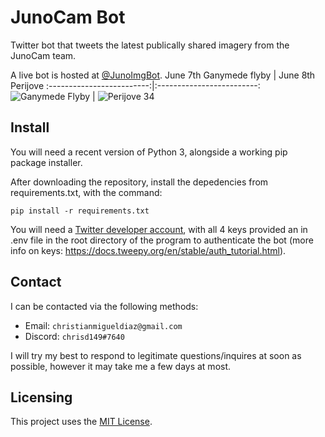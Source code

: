 # JunoCam Bot
 Twitter bot that tweets the latest publically shared imagery from the JunoCam team.  

 A live bot is hosted at [@JunoImgBot](https://twitter.com/JunoImgBot).
 June 7th Ganymede flyby             |  June 8th Perijove
:-------------------------:|:-------------------------:
![Ganymede Flyby](https://user-images.githubusercontent.com/48182689/125564630-b4d7e883-c386-4293-aeba-fe8f27754c8b.png) |  ![Perijove 34](https://user-images.githubusercontent.com/48182689/125564742-9044acab-c728-4d67-8d59-7408bcf26e34.png)

 ## Install
 You will need a recent version of Python 3, alongside a working pip package installer.

 After downloading the repository, install the depedencies from requirements.txt, with the command:

 `pip install -r requirements.txt` 

 You will need a [Twitter developer account](https://developer.twitter.com/), with all 4 keys provided an in .env file in the root directory of the program to authenticate the bot (more info on keys: https://docs.tweepy.org/en/stable/auth_tutorial.html).

 ## Contact
I can be contacted via the following methods:
* Email: `christianmigueldiaz@gmail.com`
* Discord: `chrisd149#7640`

I will try my best to respond to legitimate questions/inquires at soon as possible, however it may take me a few days at most.

## Licensing
This project uses the [MIT License](LICENSE).




